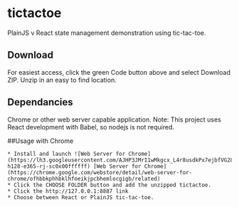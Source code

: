 # tictactoe
PlainJS v React state management demonstration using tic-tac-toe.

## Download
For easiest access, click the green Code button above and select Download ZIP. Unzip in an easy to find location.

## Dependancies
Chrome or other web server capable application. 
Note: This project uses React development with Babel, so nodejs is not required.

##Usage with Chrome

    * Install and launch ![Web Server for Chrome](https://lh3.googleusercontent.com/AJHP3JMrI1wMkgcx_L4r8usdkPx7ejbfVG28ZWa8YLyy0JN8SGEZ8npMnUuW_5KYieyQQdDBvoCgyzAg0LS7Qn70nEk=w128-h128-e365-rj-sc0x00ffffff) [Web Server for Chrome](https://chrome.google.com/webstore/detail/web-server-for-chrome/ofhbbkphhbklhfoeikjpcbhemlocgigb/related)
    * Click the CHOOSE FOLDER button and add the unzipped tictactoe. 
    * Click the http://127.0.0.1:8887 link
    * Choose between React or PlainJS tic-tac-toe.
